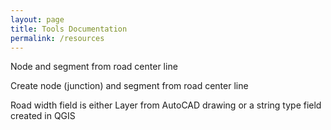 ```yaml
---
layout: page
title: Tools Documentation
permalink: /resources
---
```


Node and segment from road center line

Create node (junction) and segment from road center line 

Road width field is either Layer from AutoCAD drawing 
or a string type field created in QGIS



